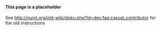 #### This page is a placeholder

See http://nunit.org/old-wiki/doku.php?id=dev:faq:casual_contributor for the old instructions